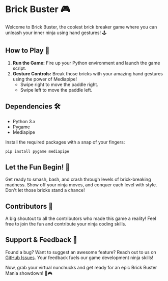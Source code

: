 # Brick Buster 🎮

Welcome to Brick Buster, the coolest brick breaker game where you can unleash your inner ninja using hand gestures! 🕹️

## How to Play 🤘

1. **Run the Game:** Fire up your Python environment and launch the game script.
2. **Gesture Controls:** Break those bricks with your amazing hand gestures using the power of Mediapipe!
   - Swipe right to move the paddle right.
   - Swipe left to move the paddle left.

## Dependencies 🛠️

- Python 3.x
- Pygame
- Mediapipe

Install the required packages with a snap of your fingers:

```bash
pip install pygame mediapipe
```

## Let the Fun Begin! 🚀

Get ready to smash, bash, and crash through levels of brick-breaking madness. Show off your ninja moves, and conquer each level with style. Don't let those bricks stand a chance!

## Contributors 💪

A big shoutout to all the contributors who made this game a reality! Feel free to join the fun and contribute your ninja coding skills.

## Support & Feedback 📣

Found a bug? Want to suggest an awesome feature? Reach out to us on [GitHub Issues](https://github.com/yourrepo/brick-buster-mania/issues). Your feedback fuels our game development ninja skills!

Now, grab your virtual nunchucks and get ready for an epic Brick Buster Mania showdown! 🥷🎮
